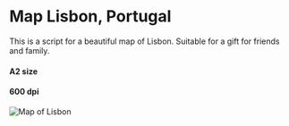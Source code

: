 # Map Lisbon, Portugal 

This is a script for a beautiful map of Lisbon. Suitable for a gift for friends and family. 

#### A2 size
#### 600 dpi


![Map of Lisbon](lisbon_map_white.png)
 
